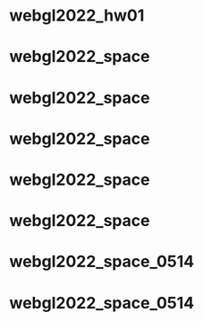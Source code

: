 # webgl2022_hw01
# webgl2022_space
# webgl2022_space
# webgl2022_space
# webgl2022_space
# webgl2022_space
# webgl2022_space_0514
# webgl2022_space_0514
